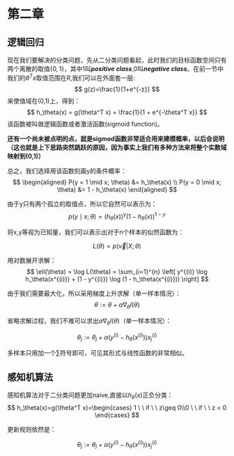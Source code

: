 # 第二章

## 逻辑回归

现在我们要解决的分类问题，先从二分类问题看起，此时我们的目标函数空间只有两个离散的取值$\{0,1\}$，其中1叫***positive class***,0叫***negative class***。在前一节中我们的$\theta^T x$取值范围在$R$,我们可以在外面套一层:
$$
g(z)=\frac{1}{1+e^{-z}}
$$
来使值域在(0,1)上，得到：
$$
h_\theta(x) = g(\theta^T x) = \frac{1}{1 + e^{-\theta^T x}}
$$
该函数被叫做逻辑函数或者激活函数(sigmoid function)。

**还有一个尚未被点明的点，就是sigmod函数非常适合用来建模概率，以后会说明（这也就是上下思路突然跳跃的原因，因为事实上我们有多种方法来将整个实数域映射到(0,1)）**

总之，我们选择用该函数刻画y的条件概率：
$$
\begin{aligned}
P(y = 1 \mid x; \theta) &= h_\theta(x) \\
P(y = 0 \mid x; \theta) &= 1 - h_\theta(x)
\end{aligned}
$$

由于y只有两个孤立的取值点，所以它自然可以表示为：
$$
p(y \mid x; \theta) = (h_\theta(x))^y (1 - h_\theta(x))^{1-y}
$$

将x,y等视为已知量，我们可以表示出对于n个样本的似然函数为：

$$
L(\theta)=p(\vec{v}| X ;\theta)
$$

用对数展开求解：
$$
\ell(\theta) = \log L(\theta) = \sum_{i=1}^{n} \left[ y^{(i)} \log h_\theta(x^{(i)}) + (1 - y^{(i)}) \log (1 - h_\theta(x^{(i)})) \right]
$$

由于我们需要最大化，所以采用梯度上升求解（单一样本情况）：
$$
\theta := \theta + \alpha \nabla_\theta l(\theta)
$$

省略求解过程，我们不难可以求出$\alpha \nabla_\theta l(\theta)$（单一样本情况）：

$$
\theta_j := \theta_j + \alpha \left( y^{(i)} - h_\theta(x^{(i)}) \right) x_j^{(i)}
$$

多样本只用加一个$\sum$符号即可，可见其形式与线性函数的非常相似。


## 感知机算法

感知机算法对于二分类问题更加naive,直接以$h_\theta(x)$正负分类：
$$
h_\theta(x)=g(\theta^T x)=\begin{cases}
1 \ \ if \ \ z\geq 0\\0 \ \ if \ \ z < 0
\end{cases}
$$

更新规则依然是：

$$
\theta_j := \theta_j + \alpha \left( y^{(i)} - h_\theta(x^{(i)}) \right) x_j^{(i)}
$$
